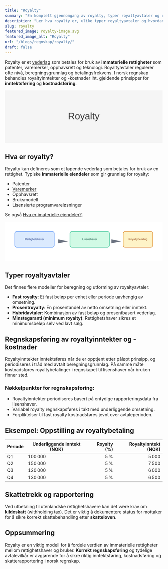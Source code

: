 ```yaml
---
title: "Royalty"
summary: "En komplett gjennomgang av royalty, typer royaltyavtaler og regnskapsmessig behandling av royaltyinntekter og -kostnader i norsk regnskap."
description: "Lær hva royalty er, ulike typer royaltyavtaler og hvordan royaltyinntekter og -kostnader regnskapsføres i norsk regnskap."
slug: royalty
featured_image: royalty-image.svg
featured_image_alt: "Royalty"
url: "/blogs/regnskap/royalty/"
draft: false
---
```


Royalty er et [vederlag](/blogs/regnskap/hva-er-vederlag "Hva er Vederlag i Regnskap? Komplett Guide til Vederlag og Kompensasjon") som betales for bruk av **immaterielle rettigheter** som patenter, varemerker, opphavsrett og teknologi. Royaltyavtaler regulerer ofte nivå, beregningsgrunnlag og betalingsfrekvens. I norsk regnskap behandles royaltyinntekter og -kostnader iht. gjeldende prinsipper for **inntektsføring** og **kostnadsføring**.

![Royalty](royalty-image.svg)

## Hva er royalty?

Royalty kan defineres som et løpende vederlag som betales for bruk av en rettighet. Typiske **immaterielle eiendeler** som gir grunnlag for royalty:

* Patenter
* [Varemerker](/blogs/regnskap/hva-er-varemerke "Hva er varemerke? Guide til Immaterielle Eiendeler i Regnskap")
* Opphavsrett
* Bruksmodell
* Lisensierte programvareløsninger

Se også [Hva er imaterielle eiendeler?](/blogs/regnskap/hva-er-imaterielle-eiendeler "Hva er Imaterielle Eiendeler? Komplett Guide til Immaterielle Verdier i Regnskap").

![Royalty illustrasjon](royalty-flow.svg)

## Typer royaltyavtaler

Det finnes flere modeller for beregning og utforming av royaltyavtaler:

* **Fast royalty**: Et fast beløp per enhet eller periode uavhengig av omsetning.
* **Prosentroyalty**: En prosentandel av netto omsetning eller inntekt.
* **Hybridavtaler**: Kombinasjon av fast beløp og prosentbasert vederlag.
* **Minstegaranti (minimum royalty)**: Rettighetshaver sikres et minimumsbeløp selv ved lavt salg.

## Regnskapsføring av royaltyinntekter og -kostnader

Royaltyinntekter inntektsføres når de er opptjent etter påløpt prinsipp, og periodiseres i tråd med avtalt beregningsgrunnlag. På samme måte kostnadsføres royaltybetalinger i regnskapet til lisenshaver når bruken finner sted.

### Nøkkelpunkter for regnskapsføring:

* Royaltyinntekter periodiseres basert på entydige rapporteringsdata fra lisenshaver.
* Variabel royalty regnskapsføres i takt med underliggende omsetning.
* Forpliktelser til fast royalty kostnadsføres jevnt over avtaleperioden.

## Eksempel: Oppstilling av royaltybetaling

| Periode | Underliggende inntekt (NOK) | Royalty (%) | Royaltyinntekt (NOK) |
|---------|-----------------------------|------------:|---------------------:|
| Q1      | 100 000                     |         5 % |                5 000 |
| Q2      | 150 000                     |         5 % |                7 500 |
| Q3      | 120 000                     |         5 % |                6 000 |
| Q4      | 130 000                     |         5 % |                6 500 |

## Skattetrekk og rapportering

Ved utbetaling til utenlandske rettighetshavere kan det være krav om **kildeskatt** (withholding tax). Det er viktig å dokumentere status for mottaker for å sikre korrekt skattebehandling etter **skatteloven**.

## Oppsummering

Royalty er en viktig modell for å fordele verdien av immaterielle rettigheter mellom rettighetshaver og bruker. **Korrekt regnskapsføring** og tydelige avtalevilkår er avgjørende for å sikre riktig inntektsføring, kostnadsføring og skatterapportering i norsk regnskap.
